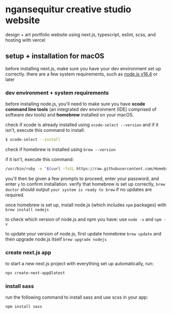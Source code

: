 # ngansequitur creative studio website

design + art portfolio website using next.js, typescript, eslint, scss, and hosting with vercel

## setup + installation for macOS

before installing next.js, make sure you have your dev environment set up correctly. there are a few system requirements, such as [node.js v16.4](https://nodejs.org/) or later

### dev environment + system requirements

before installing node.js, you'll need to make sure you have **xcode command line tools** (an integrated dev environment (IDE) comprised of software dev tools) and **homebrew** installed on your macOS.

check if xcode is already installed using `xcode-select --version` and if it isn't, execute this command to install:

```zsh
$ xcode-select --install
```

check if homebrew is installed using `brew --version`

if it isn't, execute this command:

```zsh
/usr/bin/ruby -e "$(curl -fsSL https://raw.githubusercontent.com/Homebrew/install/master/install)"
```

you'll then be given a few prompts to proceed, enter your password, and enter `y` to confirm installation. verify that homebrew is set up correctly, `brew doctor` should output `your system is ready to brew` if no updates are required.

once homebrew is set up, install node.js (which includes `npm` packages) with `brew install nodejs`

to check which version of node.js and npm you have: use `node -v` and `npm -v`

to update your version of node.js, first update homebrew `brew update` and then upgrade node.js itself `brew upgrade nodejs`

### create next.js app

to start a new next.js project with everything set up automatically, run:

```zsh
npx create-next-app@latest
```

### install sass

run the following command to install sass and use scss in your app:

```zsh
npm install sass
```
